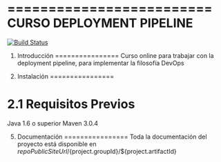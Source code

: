 =========================
CURSO DEPLOYMENT PIPELINE
=========================

[![Build Status](http://ci-pipeline.hi.inet/jenkins/job/pipelineTraining-ALL-03-acceptanceTest/badge/icon)](http://ci-pipeline.hi.inet/jenkins/job/pipelineTraining-web-ALL-03-acceptanceTest/)

1. Introducción
================
Curso online para trabajar con la deployment pipeline, para implementar la
filosofía DevOps

2. Instalación
================
 
2.1 Requisitos Previos
======================
Java 1.6 o superior
Maven 3.0.4

5. Documentación
================
Toda la documentación del proyecto está disponible en 
${repoPublicSiteUrl}/${project.groupId}/${project.artifactId}
